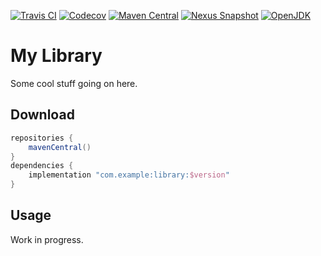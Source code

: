 [![Travis CI](https://img.shields.io/travis/com/example/library)](https://travis-ci.com/github/example/library/)
[![Codecov](https://img.shields.io/codecov/c/github/example/library)](https://codecov.io/gh/example/library/)
[![Maven Central](https://img.shields.io/maven-central/v/com.example/library)](https://search.maven.org/artifact/com.example/library/)
[![Nexus Snapshot](https://img.shields.io/nexus/s/com.example/library?server=https%3A%2F%2Fs01.oss.sonatype.org)](https://s01.oss.sonatype.org/content/repositories/snapshots/com/example/library/)
[![OpenJDK](https://img.shields.io/badge/jdk-1.8%2B-informational)](https://openjdk.java.net/projects/jdk8/)

# My Library

Some cool stuff going on here.

## Download

```gradle
repositories {
    mavenCentral()
}
dependencies {
    implementation "com.example:library:$version"
}
```

## Usage

Work in progress.
